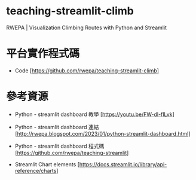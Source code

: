 # teaching-streamlit-climb
 RWEPA | Visualization Climbing Routes with Python and Streamlit

# 平台實作程式碼

+ Code [https://github.com/rwepa/teaching-streamlit-climb]

# 參考資源

+ Python - streamlit dashboard 教學 [https://youtu.be/FW-dl-flLvk]

+ Python - streamlit dashboard 連結 [http://rwepa.blogspot.com/2023/01/python-streamlit-dashboard.html]

+ Python - streamlit dashboard 程式碼 [https://github.com/rwepa/teaching-streamlit]

+ Streamlit Chart elements [https://docs.streamlit.io/library/api-reference/charts]
